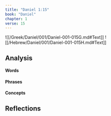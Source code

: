 ```yaml
---
title: "Daniel 1:15"
book: "Daniel"
chapter: 1
verse: 15
---
```

![[/Greek/Daniel/001/Daniel-001-015G.md#Text]]
![[/Hebrew/Daniel/001/Daniel-001-015H.md#Text]]

## Analysis

#### Words

#### Phrases

#### Concepts

## Reflections
